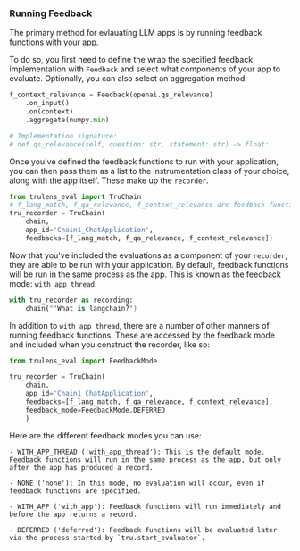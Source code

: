 ### Running Feedback

The primary method for evlauating LLM apps is by running feedback functions with your app.

To do so, you first need to define the wrap the specified feedback implementation with `Feedback` and select what components of your app to evaluate. Optionally, you can also select an aggregation method.

```python
f_context_relevance = Feedback(openai.qs_relevance)
    .on_input()
    .on(context)
    .aggregate(numpy.min)

# Implementation signature:
# def qs_relevance(self, question: str, statement: str) -> float:
```

Once you've defined the feedback functions to run with your application, you can then pass them as a list to the instrumentation class of your choice, along with the app itself. These make up the `recorder`.

```python
from trulens_eval import TruChain
# f_lang_match, f_qa_relevance, f_context_relevance are feedback functions
tru_recorder = TruChain(
    chain,
    app_id='Chain1_ChatApplication',
    feedbacks=[f_lang_match, f_qa_relevance, f_context_relevance])
```

Now that you've included the evaluations as a component of your `recorder`, they are able to be run with your application. By default, feedback functions will be run in the same process as the app. This is known as the feedback mode: `with_app_thread`.

```python
with tru_recorder as recording:
    chain(""What is langchain?")
```

In addition to `with_app_thread`, there are a number of other manners of running feedback functions. These are accessed by the feedback mode and included when you construct the recorder, like so:

```python
from trulens_eval import FeedbackMode

tru_recorder = TruChain(
    chain,
    app_id='Chain1_ChatApplication',
    feedbacks=[f_lang_match, f_qa_relevance, f_context_relevance],
    feedback_mode=FeedbackMode.DEFERRED
    )
```

Here are the different feedback modes you can use:

    - WITH_APP_THREAD ('with_app_thread'): This is the default mode. Feedback functions will run in the same process as the app, but only after the app has produced a record.

    - NONE ('none'): In this mode, no evaluation will occur, even if feedback functions are specified.

    - WITH_APP ('with_app'): Feedback functions will run immediately and before the app returns a record.

    - DEFERRED ('deferred'): Feedback functions will be evaluated later via the process started by `tru.start_evaluator`.
